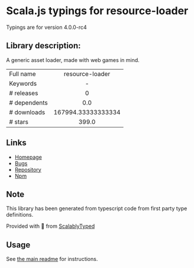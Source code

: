 
# Scala.js typings for resource-loader

Typings are for version 4.0.0-rc4

## Library description:
A generic asset loader, made with web games in mind.

|                    |                 |
| ------------------ | :-------------: |
| Full name          | resource-loader |
| Keywords           | - |
| # releases         | 0 |
| # dependents       | 0.0 |
| # downloads        | 167994.33333333334 |
| # stars            | 399.0 |

## Links
- [Homepage](https://github.com/englercj/resource-loader)
- [Bugs](https://github.com/englercj/resource-loader/issues)
- [Repository](https://github.com/englercj/resource-loader)
- [Npm](https://www.npmjs.com/package/resource-loader)
    


## Note
This library has been generated from typescript code from first party type definitions.

Provided with :purple_heart: from [ScalablyTyped](https://github.com/oyvindberg/ScalablyTyped)

## Usage
See [the main readme](../../readme.md) for instructions.


